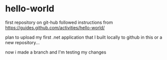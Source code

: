 # hello-world
first repository on git-hub
followed instructions from https://guides.github.com/activities/hello-world/

plan to upload my first .net application that I built locally to github in this or a new repository...

now i made a branch and I'm testing my changes
